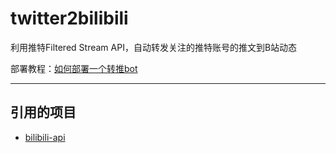 # twitter2bilibili

利用推特Filtered Stream API，自动转发关注的推特账号的推文到B站动态

部署教程：[如何部署一个转推bot](https://michiyamakaren.github.io/2021/08/24/deploy-t2b-bot/)

---

## 引用的项目

- [bilibili-api](https://github.com/Nemo2011/bilibili-api)